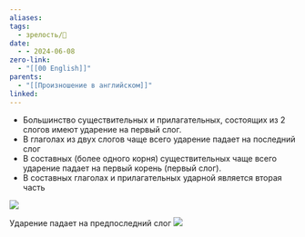 ```yaml
---
aliases: 
tags:
  - зрелость/🌱
date:
  - - 2024-06-08
zero-link:
  - "[[00 English]]"
parents:
  - "[[Произношение в английском]]"
linked:
---
```

- Большинство существительных и прилагательных, состоящих из 2 слогов имеют ударение на первый слог.
- В глаголах из двух слогов чаще всего ударение падает на последний слог
- В составных (более одного корня) существительных чаще всего ударение падает на первый корень (первый слог).
- В составных глаголах и прилагательных ударной является вторая часть

![](Pasted%20image%2020240608091642.png)

Ударение падает на предпоследний слог ![](Pasted%20image%2020240615073511.png)